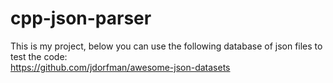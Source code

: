 # cpp-json-parser
This is my project, below you can use the following database of json files to test the code: <br>
https://github.com/jdorfman/awesome-json-datasets
